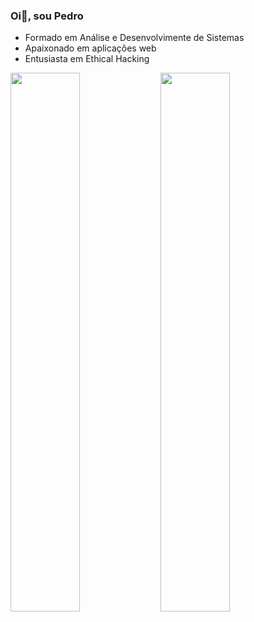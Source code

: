 ### Oi👋, sou Pedro
- Formado em Análise e Desenvolvimente de Sistemas
- Apaixonado em aplicações web
- Entusiasta em Ethical Hacking

<img align='left' width='47%' src='https://github-readme-stats.vercel.app/api?username=Pedroolcs&theme=react&show_icons=true&rank_icon=github' />

<img align='left' width='47%' src='https://github-readme-stats.vercel.app/api/top-langs/?username=Pedroolcs&theme=react&layout=compact' />




